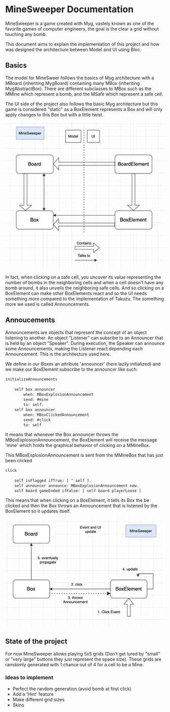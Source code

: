 # MineSweeper Documentation

MineSweeper is a game created with Myg, vastely known as one of the favorite games of computer engineers, the goal is the clear a grid without touching any bomb.

This document aims to explain the implementation of this project and how was designed the architecture between Model and UI using Bloc.

## Basics

The model for MineSweer follows the basics of Myg architecture with a MBoard (inheriting MygBoard) containing many MBox (inheriting MygAbstractBox). There are different subclasses to MBox such as the MMine which represent a bomb, and the MSafe which represent a safe cell.
  

The UI side of the project also follows the basic Myg architecture but this game is considered "static" as a BoxElement represents a Box and will only apply changes to this Box but with a little twist.

![MineSweeper Architecture](MineSweeper_Architecture.png)

In fact, when clicking on a safe cell, you uncover its value representing the number of bombs in the neighboring cells and when a cell doesn't have any bomb around, it also unveils the neighboring safe cells. And so clicking on a BoxElement can make other BoxElements react and so the UI needs something more compared to the implementation of Takuzu. The something more we used is called Announcements. 

## Annoucements 

Announcements are objects that represent the concept of an object listening to another. An object "Listener" can subsribe to an Announcer that is held by an object "Speaker". During execution, the Speaker can announce some Announcements, making the Listener react depending each Announcement. This is the architecture used here.

We define in our Boxes an attribute 'announcer' (here lazily initialized) and we make our BoxElement subscribe to the announcer like such:

```st
initializeAnnouncements

	self box announcer
		when: MBoxExplosionAnnouncement
		send: #mine
		to: self.
	self box announcer
		when: MBoxClickedAnnouncement
		send: #click
		to: self
```

It means that whenever the Box announcer throws the MBoxExplosionAnnouncement, the BoxElement will receive the message 'mine' which holds the graphical behavior of clicking on a MMineBox.

This MBoxExplosionAnnouncement is sent from the MMineBox that has just been clicked 

```st
click

	self isFlagged ifTrue: [ ^ self ].
	self announcer announce: MBoxExplosionAnnouncement new.
	self board gameEnded ifFalse: [ self board playerLoose ]
```

This means that when clicking on a BoxElement, it tells its Box the be clicked and then the Box throws an Announcement that is listened by the BoxElement so it updates itself.

![MineSweeper Event](MineSweeper_Event.png)

## State of the project 

For now MineSweeper allows playing 5x5 grids (Don't get lured by "small" or "very large" buttons they just represent the space size). These grids are ramdomly generated with 1 chance out of 4 for a cell to be a Mine.

### Ideas to implement

- Perfect the random generation (avoid bomb at first click)
- Add a 'Hint' feature
- Make different grid sizes
- Skins